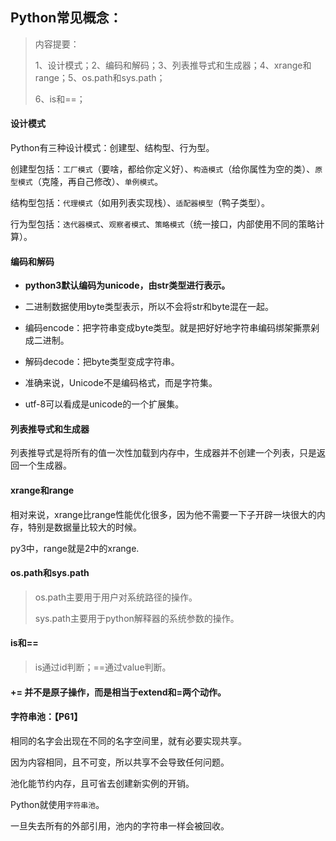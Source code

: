 ## Python常见概念：

> 内容提要：
>
> 1、设计模式；2、编码和解码；3、列表推导式和生成器；4、xrange和range；5、os.path和sys.path；
>
> 6、is和==；

#### 设计模式

Python有三种设计模式：创建型、结构型、行为型。

创建型包括：`工厂模式`（要啥，都给你定义好）、`构造模式`（给你属性为空的类）、`原型模式`（克隆，再自己修改）、`单例模式`。

结构型包括：`代理模式`（如用列表实现栈）、`适配器模型`（鸭子类型）。

行为型包括：`迭代器模式`、`观察者模式`、`策略模式`（统一接口，内部使用不同的策略计算）。

#### 编码和解码

- **python3默认编码为unicode，由str类型进行表示。**
- 二进制数据使用byte类型表示，所以不会将str和byte混在一起。
- 编码encode：把字符串变成byte类型。就是把好好地字符串编码绑架撕票剁成二进制。
- 解码decode：把byte类型变成字符串。
- 准确来说，Unicode不是编码格式，而是字符集。

- utf-8可以看成是unicode的一个扩展集。

#### 列表推导式和生成器

列表推导式是将所有的值一次性加载到内存中，生成器并不创建一个列表，只是返回一个生成器。

#### xrange和range

相对来说，xrange比range性能优化很多，因为他不需要一下子开辟一块很大的内存，特别是数据量比较大的时候。

py3中，range就是2中的xrange.

#### os.path和sys.path

> os.path主要用于用户对系统路径的操作。
>
> sys.path主要用于python解释器的系统参数的操作。

#### is和==

> is通过id判断；==通过value判断。

#### += 并不是原子操作，而是相当于extend和=两个动作。

#### 字符串池：【P61】

相同的名字会出现在不同的名字空间里，就有必要实现共享。

因为内容相同，且不可变，所以共享不会导致任何问题。

池化能节约内存，且可省去创建新实例的开销。

Python就使用`字符串池`。

一旦失去所有的外部引用，池内的字符串一样会被回收。
